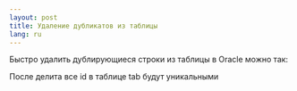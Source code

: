 ```yaml
---
layout: post
title: Удаление дубликатов из таблицы 
lang: ru
---
```


Быстро удалить дублирующиеся строки из таблицы в Oracle можно так:

[<script src="http://pastebin.com/embed_js.php?i=ks8zibzv"></script>](html)

После делита все id в таблице tab будут уникальными
